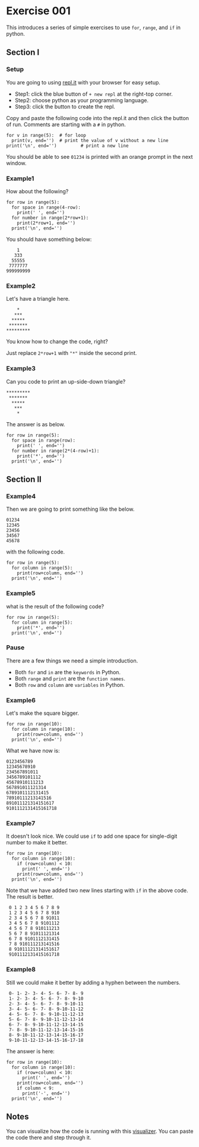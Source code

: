# Exercise 001

This introduces a series of simple exercises to use ```for```, ```range```, and ```if``` in python.

## Section I

### Setup

You are going to using [repl.it](https://repl.it/) with your browser for easy setup.

* Step1: click the blue button of ```+ new repl``` at the right-top corner.
* Step2: choose python as your programming language.
* Step3: click the button to create the repl.

Copy and paste the following code into the repl.it and then click the button of run. Comments are starting with a ```#``` in python.

```
for v in range(5):  # for loop
  print(v, end='')  # print the value of v without a new line
print('\n', end='')         # print a new line
```

You should be able to see ```01234``` is printed with an orange prompt in the next window.

### Example1

How about the following?

```
for row in range(5):
  for space in range(4-row):
    print(' ', end='')
  for number in range(2*row+1):
    print(2*row+1, end='')
  print('\n', end='')
```

You should have something below:

```
    1
   333
  55555
 7777777
999999999
```

### Example2

Let's have a triangle here.

```
    *
   ***
  *****
 *******
*********
```

You know how to change the code, right?

Just replace ```2*row+1``` with ```"*"``` inside the second print.

### Example3

Can you code to print an up-side-down triangle?

```
*********
 *******
  *****
   ***
    *
```

The answer is as below.

```
for row in range(5):
  for space in range(row):
    print(' ', end='')
  for number in range(2*(4-row)+1):
    print('*', end='')
  print('\n', end='')
```

## Section II

### Example4

Then we are going to print something like the below.

```
01234
12345
23456
34567
45678
```

with the following code.

```
for row in range(5):
  for column in range(5):
    print(row+column, end='')
  print('\n', end='')
```

### Example5

what is the result of the following code?

```
for row in range(5):
  for column in range(5):
    print('*', end='')
  print('\n', end='')
```

### Pause

There are a few things we need a simple introduction.

* Both ```for``` and ```in``` are the ```keywords``` in Python.
* Both ```range``` and ```print``` are the ```function names```.
* Both ```row``` and ```column``` are ```variables``` in Python.

### Example6
 
Let's make the square bigger.

```
for row in range(10):
  for column in range(10):
    print(row+column, end='')
  print('\n', end='')
```

What we have now is:

```
0123456789
12345678910
234567891011
3456789101112
45678910111213
567891011121314
6789101112131415
78910111213141516
891011121314151617
9101112131415161718
```

### Example7

It doesn't look nice. We could use ```if``` to add one space for single-digit number to make it better.

```
for row in range(10):
  for column in range(10):
    if (row+column) < 10:
      print(' ', end='')
    print(row+column, end='')
  print('\n', end='')
```

Note that we have added two new lines starting with ```if``` in the above code. The result is better.

```
 0 1 2 3 4 5 6 7 8 9
 1 2 3 4 5 6 7 8 910
 2 3 4 5 6 7 8 91011
 3 4 5 6 7 8 9101112
 4 5 6 7 8 910111213
 5 6 7 8 91011121314
 6 7 8 9101112131415
 7 8 910111213141516
 8 91011121314151617
 9101112131415161718
```

### Example8

Still we could make it better by adding a hyphen between the numbers.

```
 0- 1- 2- 3- 4- 5- 6- 7- 8- 9
 1- 2- 3- 4- 5- 6- 7- 8- 9-10
 2- 3- 4- 5- 6- 7- 8- 9-10-11
 3- 4- 5- 6- 7- 8- 9-10-11-12
 4- 5- 6- 7- 8- 9-10-11-12-13
 5- 6- 7- 8- 9-10-11-12-13-14
 6- 7- 8- 9-10-11-12-13-14-15
 7- 8- 9-10-11-12-13-14-15-16
 8- 9-10-11-12-13-14-15-16-17
 9-10-11-12-13-14-15-16-17-18
```

The answer is here:

```
for row in range(10):
  for column in range(10):
    if (row+column) < 10:
      print(' ', end='')
    print(row+column, end='')
    if column < 9:
      print('-', end='')
  print('\n', end='')
```

## Notes

You can visualize how the code is running with this [visualizer](http://www.pythontutor.com/visualize.html). You can paste the code there and step through it.

